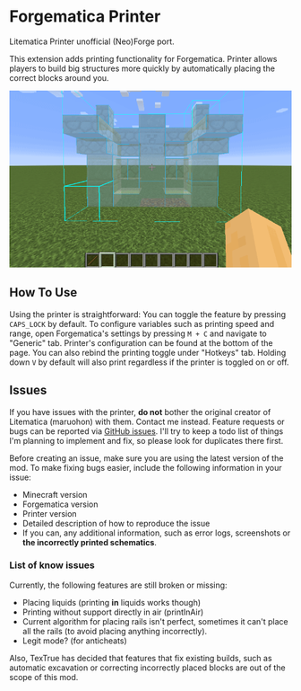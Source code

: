 # Forgematica Printer

Litematica Printer unofficial (Neo)Forge port.

This extension adds printing functionality for Forgematica. Printer
allows players to build big structures more quickly by automatically placing the correct blocks around you.

![Printer Demo](https://raw.githubusercontent.com/mdembree218/forgematica-printer-1.16.5/refs/heads/master/printer_demo.gif)

## How To Use

Using the printer is straightforward: You can toggle the feature by pressing `CAPS_LOCK` by default. To configure
variables such as
printing speed and range, open Forgematica's settings by pressing `M + C` and navigate to "Generic" tab. Printer's
configuration can be
found at the bottom of the page. You can also rebind the printing toggle under "Hotkeys" tab. Holding down `V` by
default will also
print regardless if the printer is toggled on or off.

## Issues

If you have issues with the printer, **do not** bother the original creator of
Litematica (maruohon) with them. Contact me instead. Feature requests or bugs can
be reported via [GitHub issues]([https://github.com/ThinkingStudio/ForgematicaPrinter/issues](https://github.com/mdembree218/forgematica-printer-1.16.5/issues)).
I'll try to keep a todo list of things
I'm planning to implement and fix, so please look for duplicates there first.

Before creating an issue, make sure you are using the latest version of the mod.
To make fixing bugs easier, include the following information in your issue:

- Minecraft version
- Forgematica version
- Printer version
- Detailed description of how to reproduce the issue
- If you can, any additional information, such as error logs, screenshots or **the incorrectly printed schematics**.

### List of know issues

Currently, the following features are still broken or missing:

- Placing liquids (printing **in** liquids works though)
- Printing without support directly in air (printInAir)
- Current algorithm for placing rails isn't perfect,
  sometimes it can't place all the rails (to avoid placing anything incorrectly).
- Legit mode? (for anticheats)

Also, TexTrue has decided that features that fix existing builds,
such as automatic excavation or correcting incorrectly placed blocks are out of the scope of this mod.

